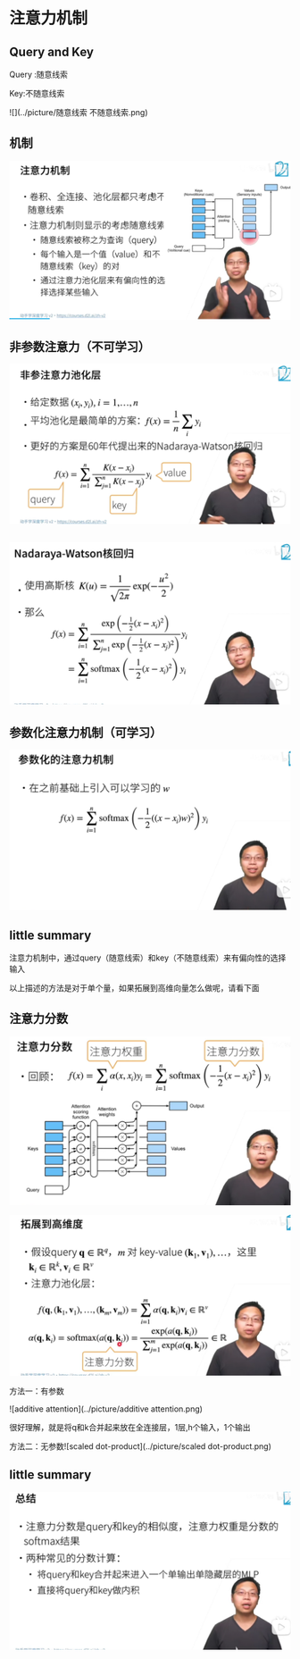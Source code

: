 # 注意力机制

## Query and Key

Query :随意线索

Key:不随意线索

![](../picture/随意线索 不随意线索.png)

## 机制

![注意力机制](../picture/注意力机制.png)



## 非参数注意力（不可学习）

![非参数注意力池化层](../picture/非参数注意力池化层.png)

## ![核函数](../picture/核函数.png)

## 参数化注意力机制（可学习）

![参数化注意力](../picture/参数化注意力.png)

## little summary

注意力机制中，通过query（随意线索）和key（不随意线索）来有偏向性的选择输入

以上描述的方法是对于单个量，如果拓展到高维向量怎么做呢，请看下面







## 注意力分数

![注意力分数](../picture/注意力分数.png)

![高维度注意力](../picture/高维度注意力.png)

方法一：有参数

![additive attention](../picture/additive attention.png)

很好理解，就是将q和k合并起来放在全连接层，1层,h个输入，1个输出

方法二：无参数![scaled dot-product](../picture/scaled dot-product.png)

## little summary

![注意力分数总结](../picture/注意力分数总结.png)